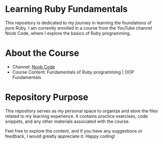# Learning Ruby Fundamentals

This repository is dedicated to my journey in learning the foundations of pure Ruby. I am currently enrolled in a course from the YouTube channel Noob Code, where I explore the basics of Ruby 
programming.

# About the Course

* Channel: [Noob Code](https://www.youtube.com/@NoobCodeSaga)
* Course Content: Fundamentals of Ruby programming | OOP Fundamentals

# Repository Purpose

This repository serves as my personal space to organize and store the files related to my learning experience. It contains practice exercises, code snippets, and any other materials associated with the course.

Feel free to explore the content, and if you have any suggestions or feedback, I would greatly appreciate it. Happy coding!
